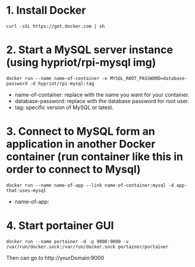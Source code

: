 # 1. Install Docker 
```
curl -sSL https://get.docker.com | sh
```
# 2. Start a MySQL server instance (using hypriot/rpi-mysql img)
```
docker run --name name-of-container -e MYSQL_ROOT_PASSWORD=database-password -d hypriot/rpi-mysql:tag
```
  * name-of-container: replace with the name you want for your container.
  * database-password: replace with the database password for root user.
  * tag: specific version of MySQL or latest.

# 3. Connect to MySQL form an application in another Docker container (run container like this in order to connect to Mysql)
```
docker run --name name-of-app --link name-of-container:mysql -d app-that-uses-mysql
```
  * name-of-app:

# 4. Start portainer GUI
```
docker run --name portainer -d -p 9000:9000 -v /var/run/docker.sock:/var/run/docker.sock portainer/portainer
```
Then can go to http://yourDomain:9000 
